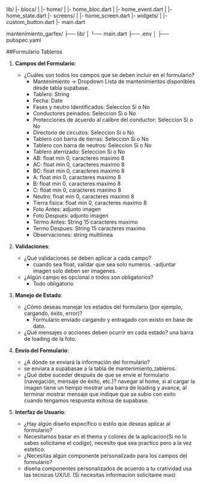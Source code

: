 lib/
|- blocs/
|  |- home/
|     |- home_bloc.dart
|     |- home_event.dart
|     |- home_state.dart
|- screens/
|  |- home_screen.dart
|- widgets/
|  |- custom_button.dart
|- main.dart


mantenimiento_garfex/
├── lib/
│   └── main.dart
├── .env
│ 
├── pubspec.yaml


##Formulario Tableros

1. **Campos del Formulario**:
   - ¿Cuáles son todos los campos que se deben incluir en el formulario?
        - Mantenimiento -> Dropdown Lista de mantenimientos disponibles desde tabla supabase.
        - Tablero: String
        - Fecha:  Date
        - Fases y neutro Identificados: Seleccion Si o No 
        - Conductores peinados: Seleccion Si o No
        - Protecciones de acuerdo al calibre del conductor: Seleccion Si o No
        - Directorio de circuitos: Seleccion Si o No
        - Tablero con barra de tierras: Seleccion Si o No
        - Tablero con barra de neutros: Seleccion Si o No
        - Tablero aterrizado: Seleccion Si o No
        - AB: float min 0, caracteres maximo 8
        - AC: float min 0, caracteres maximo 8
        - BC: float min 0, caracteres maximo 8
        - A: float min 0, caracteres maximo 8
        - B: float min 0, caracteres maximo 8
        - C: float min 0, caracteres maximo 8
        - Neutro: float min 0, caracteres maximo 8
        - Tierra fisica: float min 0, caracteres maximo 8
        - Foto Antes: adjunto imagen 
        - Foto Despues: adjunto imagen
        - Termo Antes: String 15 caracteres maximo
        - Termo Despues: String 15 caracteres maximo
        - Observaciones: string multilinea

2. **Validaciones**:
   - ¿Qué validaciones se deben aplicar a cada campo?
        - cuando sea float, validar que sea solo numeros.
        -adjuntar imagen solo deben ser imagenes.
   - ¿Algún campo es opcional o todos son obligatorios?
        - Todo obligatorio

3. **Manejo de Estado**:
   - ¿Cómo deseas manejar los estados del formulario (por ejemplo, cargando, éxito, error)?
        - Formulario enviado cargando y entragado con existo en base de dato.
   - ¿Qué mensajes o acciones deben ocurrir en cada estado?
   una barra de loading de la foto.

4. **Envío del Formulario**:
   - ¿A dónde se enviará la información del formulario?
    - se enviara a supabasae a la tabla de mantenimiento_tableros.
   - ¿Qué debe suceder después de que se envíe el formulario (navegación, mensaje de éxito, etc.)?
   navegar al home, si al cargar la imagen tiene un tiempo mostrar una barra de loading y avance, al terminar mostrar mensaje que indique que se subio con exito cuando tengamos respuesta exitosa de supabase.

5. **Interfaz de Usuario**:
   - ¿Hay algún diseño específico o estilo que deseas aplicar al formulario?
    - Necesitamos basar en el thema y colores de la aplicacion(Si no lo sabes solicitame el codigo), necesito que sea practico pero a la vez estetico.
   - ¿Necesitas algún componente personalizado para los campos del formulario?
    - diseña componentes personalizados de acuerdo a tu cratividad usa las tecnicas UX/UI. (Si necesitas informacion solicitame mas)


